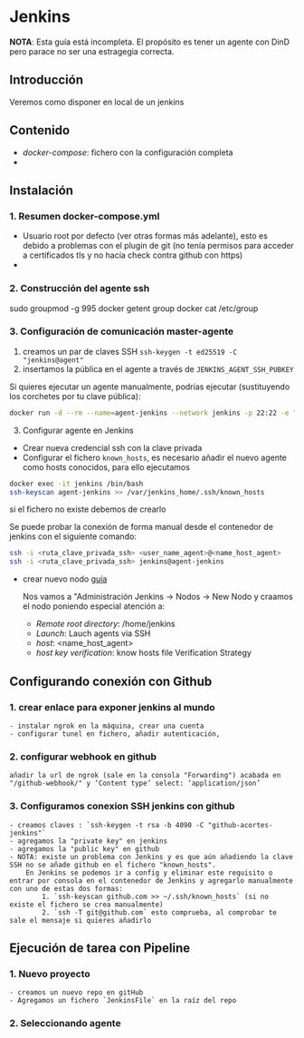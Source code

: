 # Jenkins

**NOTA**: Esta guía está incompleta. El propósito es tener un agente con DinD pero parace no ser una estragegia correcta.

## Introducción
Veremos como disponer en local de un jenkins

## Contenido
- *docker-compose*: fichero con la configuración completa
- 

## Instalación


### 1. Resumen docker-compose.yml
 - Usuario root por defecto (ver otras formas más adelante), esto es debido a problemas con el plugin de git (no tenía permisos para acceder a certificados tls y no hacía check contra github con https)
 - 

 ### 2. Construcción del agente ssh

sudo groupmod -g 995 docker
getent group docker
cat /etc/group

 ### 3. Configuración de comunicación master-agente

1. creamos un par de claves SSH `ssh-keygen -t ed25519 -C "jenkins@agent"`
2. insertamos la pública en el agente a través de `JENKINS_AGENT_SSH_PUBKEY`

Si quieres ejecutar un agente manualmente, podrías ejecutar (sustituyendo los corchetes por tu clave pública):
```bash
docker run -d --rm --name=agent-jenkins --network jenkins -p 22:22 -e "JENKINS_AGENT_SSH_PUBKEY=[public-ssh]" jenkins/ssh-agent:jdk17
```

3. Configurar agente en Jenkins
 - Crear nueva credencial ssh con la clave privada
 - Configurar el fichero `known_hosts`, es necesario añadir el nuevo agente como hosts conocidos, para ello ejecutamos
 ```bash
 docker exec -it jenkins /bin/bash
 ssh-keyscan agent-jenkins >> /var/jenkins_home/.ssh/known_hosts
 ```
si el fichero no existe debemos de crearlo

Se puede probar la conexión de forma manual desde el contenedor de jenkins con el siguiente comando:
 ```bash
ssh -i <ruta_clave_privada_ssh> <user_name_agent>@<name_host_agent>
ssh -i <ruta_clave_privada_ssh> jenkins@agent-jenkins
 ```

 - crear nuevo nodo [guía](https://www.jenkins.io/doc/book/using/using-agents/)

    Nos vamos a "Administración Jenkins -> Nodos -> New Nodo y craamos el nodo poniendo especial atención a:
    - *Remote root directory*: /home/jenkins
    - *Launch*: Lauch agents via SSH
    - *host*: <name_host_agent>
    - *host key verification*: know hosts file Verification Strategy

## Configurando conexión con Github

### 1. crear enlace para exponer jenkins al mundo
    - instalar ngrok en la máquina, crear una cuenta
    - configurar tunel en fichero, añadir autenticación, 

### 2. configurar webhook en github
    añadir la url de ngrok (sale en la consola "Forwarding") acabada en "/github-webhook/" y ‘Content type’ select: ‘application/json’

### 3. Configuramos conexion SSH jenkins con github
    - creamos claves : `ssh-keygen -t rsa -b 4090 -C "github-acortes-jenkins"`
    - agregamos la "private key" en jenkins
    - agregamos la "public key" en github
    - NOTA: existe un problema con Jenkins y es que aún añadiendo la clave SSH no se añade github en el fichero "known_hosts".
        En Jenkins se podemos ir a config y eliminar este requisito o entrar por consola en el contenedor de Jenkins y agregarlo manualmente con uno de estas dos formas:
            1. `ssh-keyscan github.com >> ~/.ssh/known_hosts` (si no existe el fichero se crea manualmente)
            2. `ssh -T git@github.com` esto comprueba, al comprobar te sale el mensaje si quieres añadirlo


## Ejecución de tarea con Pipeline

### 1. Nuevo proyecto
    - creamos un nuevo repo en gitHub
    - Agregamos un fichero `JenkinsFile` en la raíz del repo

### 2. Seleccionando agente